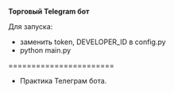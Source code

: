 <b>Торговый Telegram бот</b>

Для запуска:
- заменить token, DEVELOPER_ID в config.py
- python main.py

======================= 
- Практика Телеграм бота.

